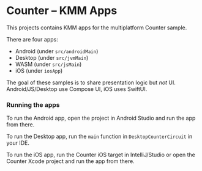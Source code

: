 Counter – KMM Apps
==================

This projects contains KMM apps for the multiplatform Counter sample.

There are four apps:
- Android (under `src/androidMain`)
- Desktop (under `src/jvmMain`)
- WASM (under `src/jsMain`)
- iOS (under `iosApp`)

The goal of these samples is to share presentation logic but _not_ UI. Android/JS/Desktop use Compose UI, iOS uses SwiftUI.

### Running the apps

To run the Android app, open the project in Android Studio and run the app from there.

To run the Desktop app, run the `main` function in `DesktopCounterCircuit` in your IDE.

To run the iOS app, run the Counter iOS target in IntelliJ/Studio or open the Counter Xcode project and run the app from there.
